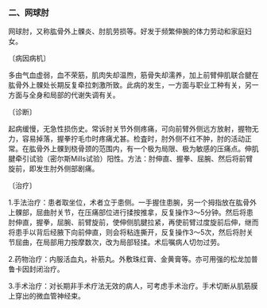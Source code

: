 ### 二、网球肘

网球肘，又称肱骨外上髁炎、肘肌劳损等。好发于频繁伸腕的体力劳动和家庭妇女。

〔病因病机〕

多由气血虚弱，血不荣筋，肌肉失却温煦，筋骨失却濡养，加上前臂伸肌联合腱在肱骨外上髁处长期反复牵拉刺激所致。此病的发生，一方面与职业工种有关，另一方面与全身和局部的代谢失调有关。

〔诊断〕

起病缓慢，无急性损伤史。常诉肘关节外侧疼痛，可向前臂外侧远方放射，握物无力，容易掉落，握拳拧毛巾时疼痛尤甚。检査时，肘外侧不红不肿，肘的活动正常。在肱骨外上髁到桡骨颈的范围内，有一个极为局限、极为敏感的压痛点。伸肌腱牵引试验（密尔斯Mills试验）阳性。方法：肘伸直、握拳、屈腕、然后将前臂旋前，即发生肘外侧部剧痛。

〔治疗〕

1.手法治疗：患者取坐位，术者立于患侧。一手握住患腕，另一个拇指放在肱骨外上髁部，屈曲肘关节，在压痛部位进行揉按推拿，反复操作3〜5分钟。然后将患肘伸直，握拳，屈腕、前臂旋前，使伸侧肌腱拉紧，再使前臂过度旋前后伸，继而将患手以背后经腋下向前伸直，则会将粘连撕开，反复操作3〜5次，然后将肘关节屈曲，在局部用力按摩数次，改为局部轻揉。术后嘱病人切勿过劳。

2.药物治疗：内服活血丸，补筋丸。外敷珠红膏、金黄膏等。亦可用强的松龙加普鲁卡因封闭治疗。

3.手术治疗：对长期非手术疗法无效的病人，可考虑手术治疗。手术切断从肌筋膜上穿出的微血管神经束。
